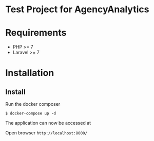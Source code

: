 Test Project for AgencyAnalytics
=======================

Requirements
============

* PHP >= 7
* Laravel >= 7

Installation
============

## Install

Run the docker composer


```
$ docker-compose up -d
```

The application can now be accessed at

Open browser `http://localhost:8000/`



